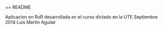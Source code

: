 == README

Aplicacion en RoR desarrollada en el curso dictado en la UTE
Septiembre 2014
Luis Martin Aguilar
